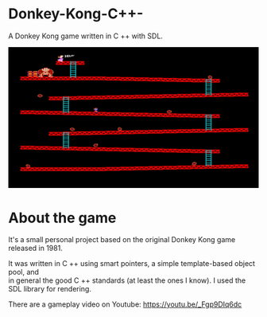 # Donkey-Kong-C++-
A Donkey Kong game written in C ++ with SDL.

![Screenshot](DK_preview_image.png)

About the game
==============
It's a small personal project based on the original Donkey Kong game released in 1981.

It was written in C ++ using smart pointers, a simple template-based object pool, and  
in general the good C ++ standards (at least the ones I know).
I used the SDL library for rendering.

There are a gameplay video on Youtube: https://youtu.be/_Fgp9DIq6dc
